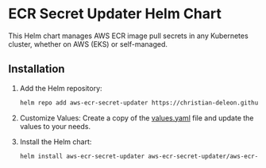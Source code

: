 # ECR Secret Updater Helm Chart

This Helm chart manages AWS ECR image pull secrets in any Kubernetes cluster, whether on AWS (EKS) or self-managed.

## Installation

1. Add the Helm repository:
   ```bash
   helm repo add aws-ecr-secret-updater https://christian-deleon.github.io/aws-ecr-secret-updater
   ```

2. Customize Values: Create a copy of the [values.yaml](values.yaml) file and update the values to your needs.

3. Install the Helm chart:
    ```bash
    helm install aws-ecr-secret-updater aws-ecr-secret-updater/aws-ecr-secret-updater -f values.yaml -n aws-ecr-secret-updater --create-namespace
    ```

